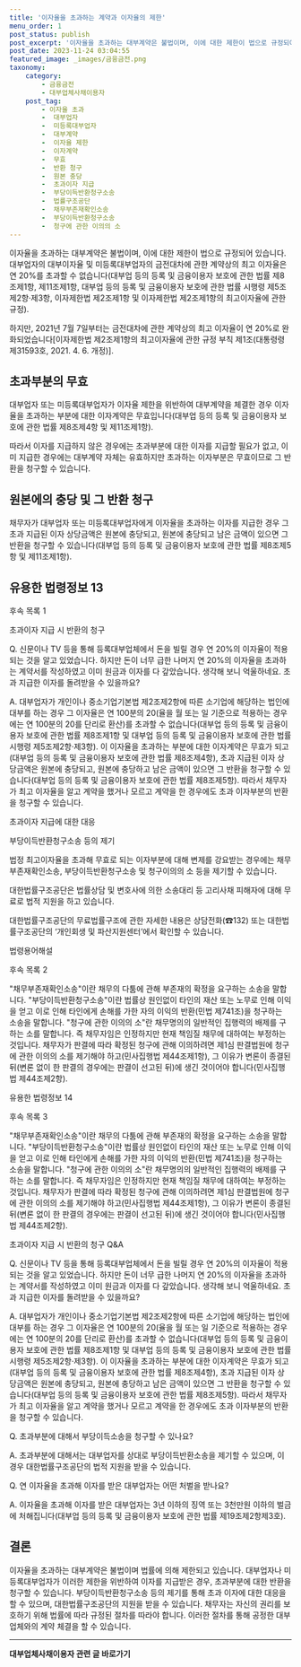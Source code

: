 ```yaml
---
title: '이자율을 초과하는 계약과 이자율의 제한'
menu_order: 1
post_status: publish
post_excerpt: '이자율을 초과하는 대부계약은 불법이며, 이에 대한 제한이 법으로 규정되어 있습니다. 대부업자의 대부이자율 및 미등록대부업자의 금전대차에 관한 계약상의 최고 이자율은 연 20 를 초과할 수 없습니다 대부업 등의 등록 및 금융이용자 보호에 관한 법률 제8조제1항, 제11조제1항, 대부업 등의 등록 및 금융이용자 보호에 관한 법률 시행령 제5조제2항 제3항, 이자제한법 제2조제1항 및 이자제한법 제2조제1항의 최고이자율에 관한 규정 .'
post_date: 2023-11-24 03:04:55
featured_image: _images/금융금전.png
taxonomy:
    category:
        - 금융금전
        - 대부업체사채이용자
    post_tag:
        - 이자율 초과
        -  대부업자
        -  미등록대부업자
        -  대부계약
        -  이자율 제한
        -  이자계약
        -  무효
        -  반환 청구
        -  원본 충당
        -  초과이자 지급
        -  부당이득반환청구소송
        -  법률구조공단
        -  채무부존재확인소송
        -  부당이득반환청구소송
        -  청구에 관한 이의의 소
---
```



이자율을 초과하는 대부계약은 불법이며, 이에 대한 제한이 법으로 규정되어 있습니다. 대부업자의 대부이자율 및 미등록대부업자의 금전대차에 관한 계약상의 최고 이자율은 연 20%를 초과할 수 없습니다(대부업 등의 등록 및 금융이용자 보호에 관한 법률 제8조제1항, 제11조제1항, 대부업 등의 등록 및 금융이용자 보호에 관한 법률 시행령 제5조제2항·제3항, 이자제한법 제2조제1항 및 이자제한법 제2조제1항의 최고이자율에 관한 규정).

하지만, 2021년 7월 7일부터는 금전대차에 관한 계약상의 최고 이자율이 연 20%로 완화되었습니다[이자제한법 제2조제1항의 최고이자율에 관한 규정 부칙 제1조(대통령령 제31593호, 2021. 4. 6. 개정)].

## 초과부분의 무효

대부업자 또는 미등록대부업자가 이자율 제한을 위반하여 대부계약을 체결한 경우 이자율을 초과하는 부분에 대한 이자계약은 무효입니다(대부업 등의 등록 및 금융이용자 보호에 관한 법률 제8조제4항 및 제11조제1항).

따라서 이자를 지급하지 않은 경우에는 초과부분에 대한 이자를 지급할 필요가 없고, 이미 지급한 경우에는 대부계약 자체는 유효하지만 초과하는 이자부분은 무효이므로 그 반환을 청구할 수 있습니다.

## 원본에의 충당 및 그 반환 청구

채무자가 대부업자 또는 미등록대부업자에게 이자율을 초과하는 이자를 지급한 경우 그 초과 지급된 이자 상당금액은 원본에 충당되고, 원본에 충당되고 남은 금액이 있으면 그 반환을 청구할 수 있습니다(대부업 등의 등록 및 금융이용자 보호에 관한 법률 제8조제5항 및 제11조제1항).

## 유용한 법령정보 13

후속 목록 1















초과이자 지급 시 반환의 청구

Q. 신문이나 TV 등을 통해 등록대부업체에서 돈을 빌릴 경우 연 20%의 이자율이 적용되는 것을 알고 있었습니다. 하지만 돈이 너무 급한 나머지 연 20%의 이자율을 초과하는 계약서를 작성하였고 이미 원금과 이자를 다 갚았습니다. 생각해 보니 억울하네요. 초과 지급한 이자를 돌려받을 수 있을까요?

A. 대부업자가 개인이나 중소기업기본법 제2조제2항에 따른 소기업에 해당하는 법인에 대부를 하는 경우 그 이자율은 연 100분의 20(율을 월 또는 일 기준으로 적용하는 경우에는 연 100분의 20를 단리로 환산)를 초과할 수 없습니다(대부업 등의 등록 및 금융이용자 보호에 관한 법률 제8조제1항 및 대부업 등의 등록 및 금융이용자 보호에 관한 법률 시행령 제5조제2항·제3항). 이 이자율을 초과하는 부분에 대한 이자계약은 무효가 되고(대부업 등의 등록 및 금융이용자 보호에 관한 법률 제8조제4항), 초과 지급된 이자 상당금액은 원본에 충당되고, 원본에 충당하고 남은 금액이 있으면 그 반환을 청구할 수 있습니다(대부업 등의 등록 및 금융이용자 보호에 관한 법률 제8조제5항). 따라서 채무자가 최고 이자율을 알고 계약을 했거나 모르고 계약을 한 경우에도 초과 이자부분의 반환을 청구할 수 있습니다.

초과이자 지급에 대한 대응

부당이득반환청구소송 등의 제기

법정 최고이자율을 초과해 무효로 되는 이자부분에 대해 변제를 강요받는 경우에는 채무부존재확인소송, 부당이득반환청구소송 및 청구이의의 소 등을 제기할 수 있습니다.

대한법률구조공단은 법률상담 및 변호사에 의한 소송대리 등 고리사채 피해자에 대해 무료로 법적 지원을 하고 있습니다.

대한법률구조공단의 무료법률구조에 관한 자세한 내용은 상담전화(☎132) 또는 대한법률구조공단의 ‘개인회생 및 파산지원센터’에서 확인할 수 있습니다.

법령용어해설

후속 목록 2







"채무부존재확인소송"이란 채무의 다툼에 관해 부존재의 확정을 요구하는 소송을 말합니다.
"부당이득반환청구소송"이란 법률상 원인없이 타인의 재산 또는 노무로 인해 이익을 얻고 이로 인해 타인에게 손해를 가한 자의 이익의 반환(민법 제741조)을 청구하는 소송을 말합니다.
"청구에 관한 이의의 소"란 채무명의의 일반적인 집행력의 배제를 구하는 소를 말합니다. 즉 채무자임은 인정하지만 현재 책임질 채무에 대하여는 부정하는 것입니다. 채무자가 판결에 따라 확정된 청구에 관해 이의하려면 제1심 판결법원에 청구에 관한 이의의 소를 제기해야 하고(민사집행법 제44조제1항), 그 이유가 변론이 종결된 뒤(변론 없이 한 판결의 경우에는 판결이 선고된 뒤)에 생긴 것이어야 합니다(민사집행법 제44조제2항).

유용한 법령정보 14

후속 목록 3







"채무부존재확인소송"이란 채무의 다툼에 관해 부존재의 확정을 요구하는 소송을 말합니다.
"부당이득반환청구소송"이란 법률상 원인없이 타인의 재산 또는 노무로 인해 이익을 얻고 이로 인해 타인에게 손해를 가한 자의 이익의 반환(민법 제741조)을 청구하는 소송을 말합니다.
"청구에 관한 이의의 소"란 채무명의의 일반적인 집행력의 배제를 구하는 소를 말합니다. 즉 채무자임은 인정하지만 현재 책임질 채무에 대하여는 부정하는 것입니다. 채무자가 판결에 따라 확정된 청구에 관해 이의하려면 제1심 판결법원에 청구에 관한 이의의 소를 제기해야 하고(민사집행법 제44조제1항), 그 이유가 변론이 종결된 뒤(변론 없이 한 판결의 경우에는 판결이 선고된 뒤)에 생긴 것이어야 합니다(민사집행법 제44조제2항).

초과이자 지급 시 반환의 청구 Q&A

Q. 신문이나 TV 등을 통해 등록대부업체에서 돈을 빌릴 경우 연 20%의 이자율이 적용되는 것을 알고 있었습니다. 하지만 돈이 너무 급한 나머지 연 20%의 이자율을 초과하는 계약서를 작성하였고 이미 원금과 이자를 다 갚았습니다. 생각해 보니 억울하네요. 초과 지급한 이자를 돌려받을 수 있을까요?

A. 대부업자가 개인이나 중소기업기본법 제2조제2항에 따른 소기업에 해당하는 법인에 대부를 하는 경우 그 이자율은 연 100분의 20(율을 월 또는 일 기준으로 적용하는 경우에는 연 100분의 20를 단리로 환산)를 초과할 수 없습니다(대부업 등의 등록 및 금융이용자 보호에 관한 법률 제8조제1항 및 대부업 등의 등록 및 금융이용자 보호에 관한 법률 시행령 제5조제2항·제3항). 이 이자율을 초과하는 부분에 대한 이자계약은 무효가 되고(대부업 등의 등록 및 금융이용자 보호에 관한 법률 제8조제4항), 초과 지급된 이자 상당금액은 원본에 충당되고, 원본에 충당하고 남은 금액이 있으면 그 반환을 청구할 수 있습니다(대부업 등의 등록 및 금융이용자 보호에 관한 법률 제8조제5항). 따라서 채무자가 최고 이자율을 알고 계약을 했거나 모르고 계약을 한 경우에도 초과 이자부분의 반환을 청구할 수 있습니다.

Q. 초과부분에 대해서 부당이득소송을 청구할 수 있나요?

A. 초과부분에 대해서는 대부업자를 상대로 부당이득반환소송을 제기할 수 있으며, 이 경우 대한법률구조공단의 법적 지원을 받을 수 있습니다.

Q. 연 이자율을 초과해 이자를 받은 대부업자는 어떤 처벌을 받나요?

A. 이자율을 초과해 이자를 받은 대부업자는 3년 이하의 징역 또는 3천만원 이하의 벌금에 처해집니다(대부업 등의 등록 및 금융이용자 보호에 관한 법률 제19조제2항제3호).

## 결론

이자율을 초과하는 대부계약은 불법이며 법률에 의해 제한되고 있습니다. 대부업자나 미등록대부업자가 이러한 제한을 위반하여 이자를 지급받은 경우, 초과부분에 대한 반환을 청구할 수 있습니다. 부당이득반환청구소송 등의 제기를 통해 초과 이자에 대한 대응을 할 수 있으며, 대한법률구조공단의 지원을 받을 수 있습니다. 채무자는 자신의 권리를 보호하기 위해 법률에 따라 규정된 절차를 따라야 합니다. 이러한 절차를 통해 공정한 대부업체와의 계약 체결을 할 수 있습니다.
<!-- wp:separator -->
<hr class="wp-block-separator has-alpha-channel-opacity"/>
<!-- /wp:separator -->

<!-- wp:group {"backgroundColor":"base","layout":{"type":"constrained"}} -->
<div class="wp-block-group has-base-background-color has-background"><!-- wp:paragraph {"align":"center","fontSize":"medium"} -->
<p class="has-text-align-center has-large-font-size"><strong>대부업체사채이용자 관련 글 바로가기</strong></p>
<!-- /wp:paragraph -->


<!-- wp:latest-posts
{"categories":[{"id":13558,"count":19,"description":"","link":"https://uknowlaw.com/category/%eb%8c%80%eb%b6%80%ec%97%85%ec%b2%b4%ec%82%ac%ec%b1%84%ec%9d%b4%ec%9a%a9%ec%9e%90/","name":"대부업체사채이용자","slug":"대부업체사채이용자","taxonomy":"category","parent":0,"meta":[],"_links":{"self":[{"href":"https://uknowlaw.com/wp-json/wp/v2/categories/13558"}],"collection":[{"href":"https://uknowlaw.com/wp-json/wp/v2/categories"}],"about":[{"href":"https://uknowlaw.com/wp-json/wp/v2/taxonomies/category"}],"wp:post_type":[{"href":"https://uknowlaw.com/wp-json/wp/v2/posts?categories=13558"}],"curies":[{"name":"wp","href":"https://api.w.org/{rel}","templated":true}]}}],"postsToShow":100,"excerptLength":28,"postLayout":"grid","columns":2,"featuredImageAlign":"left","featuredImageSizeSlug":"large","fontSize":"small"} /--></div>
<!-- /wp:group -->